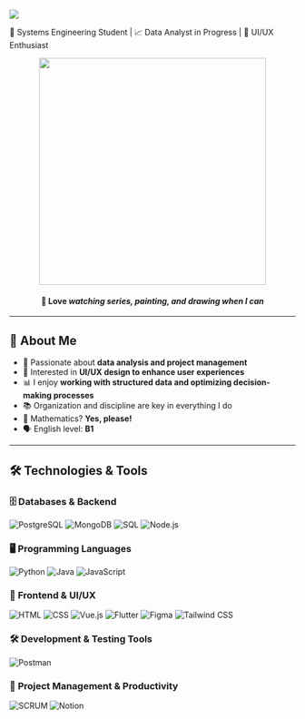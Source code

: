 #  <p align="center">
  <img src="https://readme-typing-svg.herokuapp.com?font=Fira+Code&weight=600&size=30&pause=1000&color=36BCF7&center=true&vCenter=true&width=435&lines=Hello,+I'm+Dani!" />
</p>

📝 Systems Engineering Student | 📈 Data Analyst in Progress | 🎨 UI/UX Enthusiast  

<p align="center">
  <img src="https://i.pinimg.com/originals/7a/c7/1e/7ac71e72373b0fb270b3a6d72e44eea3.gif" width="400"/>
</p>

<h4 align="center">🧩 Love <i>watching series, painting, and drawing when I can</i></h4>



---

## 🌟 About Me  
- 🎯 Passionate about **data analysis and project management**  
- 🎨 Interested in **UI/UX design to enhance user experiences**  
- 📊 I enjoy **working with structured data and optimizing decision-making processes**   
- 📚 Organization and discipline are key in everything I do  
- 🔢 Mathematics? **Yes, please!**  
- 🗣️ English level: **B1**  



---

## 🛠️ Technologies & Tools  

### 🗄️ **Databases & Backend**  
![PostgreSQL](https://img.shields.io/badge/PostgreSQL-316192?style=for-the-badge&logo=postgresql&logoColor=white) ![MongoDB](https://img.shields.io/badge/MongoDB-47A248?style=for-the-badge&logo=mongodb&logoColor=white)
![SQL](https://img.shields.io/badge/SQL-4479A1?style=for-the-badge&logo=database&logoColor=white) ![Node.js](https://img.shields.io/badge/Node.js-339933?style=for-the-badge&logo=node.js&logoColor=white)

### 🖥️ **Programming Languages**  
![Python](https://img.shields.io/badge/Python-3776AB?style=for-the-badge&logo=python&logoColor=white) ![Java](https://img.shields.io/badge/Java-007396?style=for-the-badge&logo=openjdk&logoColor=white) ![JavaScript](https://img.shields.io/badge/JavaScript-F7DF1E?style=for-the-badge&logo=javascript&logoColor=black)  

### 🎨 **Frontend & UI/UX**  
![HTML](https://img.shields.io/badge/HTML5-E34F26?style=for-the-badge&logo=html5&logoColor=white) ![CSS](https://img.shields.io/badge/CSS3-1572B6?style=for-the-badge&logo=css3&logoColor=white) ![Vue.js](https://img.shields.io/badge/Vue.js-4FC08D?style=for-the-badge&logo=vue.js&logoColor=white) ![Flutter](https://img.shields.io/badge/Flutter-02569B?style=for-the-badge&logo=flutter&logoColor=white) ![Figma](https://img.shields.io/badge/Figma-F24E1E?style=for-the-badge&logo=figma&logoColor=white) ![Tailwind CSS](https://img.shields.io/badge/Tailwind_CSS-38B2AC?style=for-the-badge&logo=tailwind-css&logoColor=white)  

### 🛠️ **Development & Testing Tools**  
![Postman](https://img.shields.io/badge/Postman-FF6C37?style=for-the-badge&logo=postman&logoColor=white)  

### 📂 **Project Management & Productivity**  
![SCRUM](https://img.shields.io/badge/SCRUM-6DB33F?style=for-the-badge&logo=scrum&logoColor=white) ![Notion](https://img.shields.io/badge/Notion-000000?style=for-the-badge&logo=notion&logoColor=white)  


